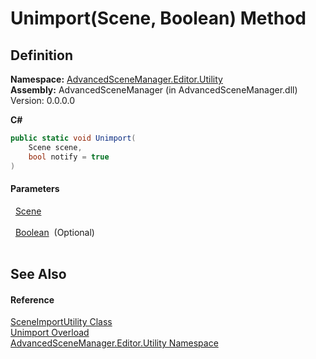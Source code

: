 # Unimport(Scene, Boolean) Method




## Definition
**Namespace:** <a href="N_AdvancedSceneManager_Editor_Utility">AdvancedSceneManager.Editor.Utility</a>  
**Assembly:** AdvancedSceneManager (in AdvancedSceneManager.dll) Version: 0.0.0.0

**C#**
``` C#
public static void Unimport(
	Scene scene,
	bool notify = true
)
```



#### Parameters
<dl><dt>  <a href="T_AdvancedSceneManager_Models_Scene">Scene</a></dt><dd> </dd><dt>  <a href="https://learn.microsoft.com/dotnet/api/system.boolean" target="_blank" rel="noopener noreferrer">Boolean</a>  (Optional)</dt><dd> </dd></dl>

## See Also


#### Reference
<a href="T_AdvancedSceneManager_Editor_Utility_SceneImportUtility">SceneImportUtility Class</a>  
<a href="Overload_AdvancedSceneManager_Editor_Utility_SceneImportUtility_Unimport">Unimport Overload</a>  
<a href="N_AdvancedSceneManager_Editor_Utility">AdvancedSceneManager.Editor.Utility Namespace</a>  
